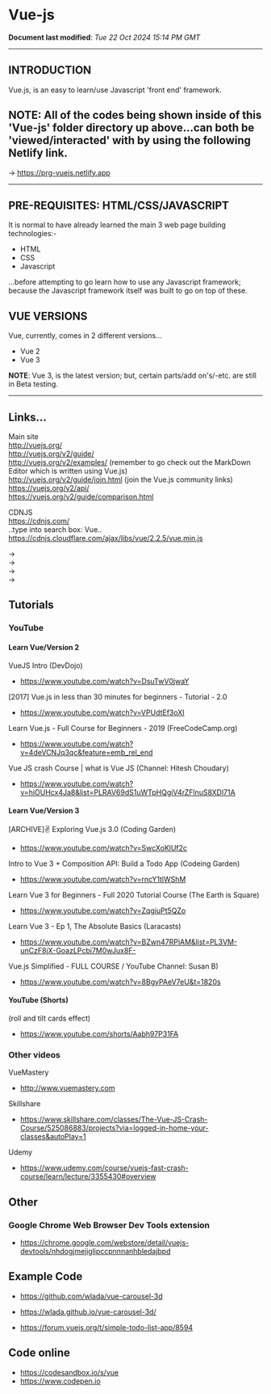 # Vue-js

**Document last modified**: *Tue 22 Oct 2024 15:14 PM GMT*  

-----

## INTRODUCTION  

Vue.js, is an easy to learn/use Javascript 'front end' framework.

## NOTE: All of the codes being shown inside of this 'Vue-js' folder directory up above...can both be 'viewed/interacted' with by using the following Netlify link.

-> https://prg-vuejs.netlify.app  

-----

## PRE-REQUISITES: HTML/CSS/JAVASCRIPT  

It is normal to have already learned the main 3 web page building technologies:-  

- HTML
- CSS
- Javascript  

...before attempting to go learn how to use any Javascript framework; because the Javascript framework itself was built to go on top of these.

## VUE VERSIONS

Vue, currently, comes in 2 different versions...

- Vue 2
- Vue 3

**NOTE**: Vue 3, is the latest version; but, certain parts/add on's/-etc. are still in Beta testing.

-----

## Links...

Main site  
http://vuejs.org/  
http://vuejs.org/v2/guide/  
http://vuejs.org/v2/examples/  (remember to go check out the MarkDown Editor which is written using Vue.js)    
http://vuejs.org/v2/guide/join.html  (join the Vue.js community links)  
https://vuejs.org/v2/api/  
https://vuejs.org/v2/guide/comparison.html  


CDNJS   
https://cdnjs.com/  
..type into search box: Vue..  
https://cdnjs.cloudflare.com/ajax/libs/vue/2.2.5/vue.min.js  

-> <script src="https://unpkg.com/vue@2.5.16/dist/vue.js"></script>  
-> <script src="https://cdnjs.cloudflare.com/ajax/libs/vue/2.2.5/vue.min.js"></script>  
-> <script src="https://cdn.jsdelivr.net/npm/vue"></script>  
-> <script src="https://cdn.jsdelivr.net/npm/vue/dist/vue.js"></script>  


## Tutorials

### YouTube

#### Learn Vue/Version 2 

VueJS Intro (DevDojo)  
- https://www.youtube.com/watch?v=DsuTwV0jwaY  

[2017] Vue.js in less than 30 minutes for beginners - Tutorial - 2.0  
- https://www.youtube.com/watch?v=VPUdtEf3oXI  

Learn Vue.js - Full Course for Beginners - 2019 (FreeCodeCamp.org)  
- https://www.youtube.com/watch?v=4deVCNJq3qc&feature=emb_rel_end  

Vue JS crash Course | what is Vue JS (Channel: Hitesh Choudary)  
- https://www.youtube.com/watch?v=hiOUHcx4Ja8&list=PLRAV69dS1uWTpHQgiV4rZFlnuS8XDl71A  

#### Learn Vue/Version 3 

[ARCHIVE]✌️ Exploring Vue.js 3.0  (Coding Garden)  
- https://www.youtube.com/watch?v=SwcXoKlUf2c  

Intro to Vue 3 + Composition API: Build a Todo App  (Codeing Garden)  
- https://www.youtube.com/watch?v=rncY1tlWShM  

Learn Vue 3 for Beginners - Full 2020 Tutorial Course (The Earth is Square)  
- https://www.youtube.com/watch?v=ZqgiuPt5QZo  

Learn Vue 3 - Ep 1, The Absolute Basics  (Laracasts)  
- https://www.youtube.com/watch?v=BZwn47RPiAM&list=PL3VM-unCzF8jX-GoazLPcbi7M0wJux8F-  

Vue.js Simplified - FULL COURSE / YouTube Channel: Susan B)
- https://www.youtube.com/watch?v=8BgyPAeV7eU&t=1820s  

#### YouTube (Shorts)

(roll and tilt cards effect)  
- https://www.youtube.com/shorts/Aabh97P31FA

### Other videos

VueMastery  
- http://www.vuemastery.com  

Skillshare  
- https://www.skillshare.com/classes/The-Vue-JS-Crash-Course/525086883/projects?via=logged-in-home-your-classes&autoPlay=1  

Udemy  
- https://www.udemy.com/course/vuejs-fast-crash-course/learn/lecture/3355430#overview  

## Other

### Google Chrome Web Browser Dev Tools extension

- https://chrome.google.com/webstore/detail/vuejs-devtools/nhdogjmejiglipccpnnnanhbledajbpd  

## Example Code

- https://github.com/wlada/vue-carousel-3d   
- https://wlada.github.io/vue-carousel-3d/  

- https://forum.vuejs.org/t/simple-todo-list-app/8594  

## Code online

- https://codesandbox.io/s/vue    
- https://www.codepen.io  

